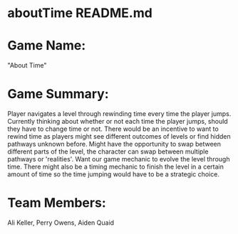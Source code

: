 # aboutTime README.md

# Game Name: 

"About Time"

# Game Summary: 

Player navigates a level through rewinding time every time the player jumps. Currently thinking about whether or not each time the player jumps, should they have to change time or not. There would be an incentive to want to rewind time as players might see different outcomes of levels or find hidden pathways unknown before. Might have the opportunity to swap between different parts of the level, the character can swap between multiple pathways or 'realities'. Want our game mechanic to evolve the level through time. There might also be a timing mechanic to finish the level in a certain amount of time so the time jumping would have to be a strategic choice. 

# Team Members:

Ali Keller, Perry Owens, Aiden Quaid
